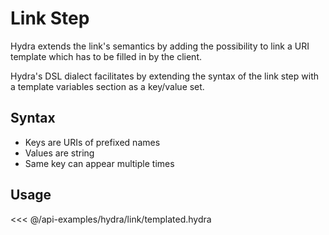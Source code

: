 # Link Step

Hydra extends the link's semantics by adding the possibility to link a URI template which has to be filled in by the client.

Hydra's DSL dialect facilitates by extending the syntax of the link step with a template variables section as a key/value set.

## Syntax

* Keys are URIs of prefixed names
* Values are string
* Same key can appear multiple times

## Usage

<<< @/api-examples/hydra/link/templated.hydra
